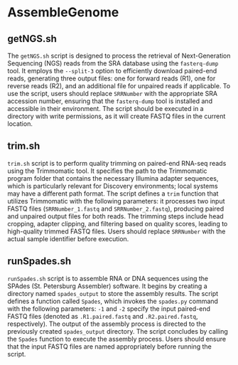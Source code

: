 # AssembleGenome

## getNGS.sh

The `getNGS.sh` script is designed to process the retrieval of Next-Generation Sequencing (NGS) reads from the SRA database using the `fasterq-dump` tool. It employs the `--split-3` option to efficiently download paired-end reads, generating three output files: one for forward reads (R1), one for reverse reads (R2), and an additional file for unpaired reads if applicable. To use the script, users should replace `SRRNumber` with the appropriate SRA accession number, ensuring that the `fasterq-dump` tool is installed and accessible in their environment. The script should be executed in a directory with write permissions, as it will create FASTQ files in the current location.

## trim.sh

`trim.sh` script is to perform quality trimming on paired-end RNA-seq reads using the Trimmomatic tool. It specifies the path to the Trimmomatic program folder that contains the necessary Illumina adapter sequences, which is particularly relevant for Discovery environments; local systems may have a different path format. The script defines a `trim` function that utilizes Trimmomatic with the following parameters: it processes two input FASTQ files (`SRRNumber_1.fastq` and `SRRNumber_2.fastq`), producing paired and unpaired output files for both reads. The trimming steps include head cropping, adapter clipping, and filtering based on quality scores, leading to high-quality trimmed FASTQ files. Users should replace `SRRNumber` with the actual sample identifier before execution.

## runSpades.sh

`runSpades.sh` script is to assemble RNA or DNA sequences using the SPAdes (St. Petersburg Assembler) software. It begins by creating a directory named `spades_output` to store the assembly results. The script defines a function called `Spades`, which invokes the `spades.py` command with the following parameters: `-1` and `-2` specify the input paired-end FASTQ files (denoted as `.R1.paired.fastq` and `.R2.paired.fastq`, respectively). The output of the assembly process is directed to the previously created `spades_output` directory. The script concludes by calling the `Spades` function to execute the assembly process. Users should ensure that the input FASTQ files are named appropriately before running the script.

